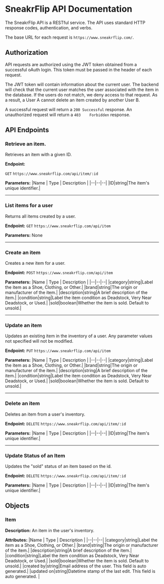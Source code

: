# SneakrFlip API Documentation
The SneakrFlip API is a RESTful service. The API uses standard HTTP response codes, authentication, and verbs. 

The base URL for each request is `https://www.sneakrflip.com/`. 

## Authorization
API requests are authorized using the JWT token obtained from a successful oAuth login. This token must be passed in the header of each request. 

The JWT token will contain information about the current user. The backend will check that the current user matches the user associated with the item in the database. If the users do not match, we deny access to that request. As a result, a User A cannot delete an item created by another User B.

A successful request will return a `200 Successful` response. An unauthorized request will return a `403	Forbidden` response. 

## API Endpoints

### Retrieve an item.
Retrieves an item with a given ID. 

**Endpoint:**

`GET`  `https://www.sneakrflip.com/api/item/:id`

**Parameters:** 
|Name  | Type  | Description |
|--|--|--|
|ID|string|The item's unique identifier.|

---

### List items for a user
Returns all items created by a user.

**Endpoint:**
`GET` `https://www.sneakrflip.com/api/item`

**Parameters:** 
None 

---

### Create an item
Creates a new item for a user. 

**Endpoint:**
`POST` `https://www.sneakrflip.com/api/item`

**Parameters:** 
|Name  | Type  | Description |
|--|--|--|
|category|string|Label the item as a Shoe, Clothing, or Other.|
|brand|string|The origin or manufacturer of the item.|
|description|string|A brief description of the item.|
|condition|string|Label the item condition as Deadstock, Very Near Deadstock, or Used.|
|sold|boolean|Whether the item is sold. Default to unsold.|

---

### Update an item
Updates an existing item in the inventory of a user. Any parameter values not specified will not be modified. 

**Endpoint:**
`PUT` `https://www.sneakrflip.com/api/item`

**Parameters:** 
|Name  | Type  | Description |
|--|--|--|
|category|string|Label the item as a Shoe, Clothing, or Other.|
|brand|string|The origin or manufacturer of the item.|
|description|string|A brief description of the item.|
|condition|string|Label the item condition as Deadstock, Very Near Deadstock, or Used.|
|sold|boolean|Whether the item is sold. Default to unsold.|

---

### Delete an item
Deletes an item from a user's inventory. 

**Endpoint:**
`DELETE` `https://www.sneakrflip.com/api/item/:id`

**Parameters:** 
|Name  | Type  | Description |
|--|--|--|
|ID|string|The item's unique identifier.|

---

### Update Status of an Item
Updates the "sold" status of an item based on the id. 

**Endpoint:**
`DELETE` `https://www.sneakrflip.com/api/item/:id`

**Parameters:** 
|Name  | Type  | Description |
|--|--|--|
|ID|string|The item's unique identifier.|


## Objects

### Item
**Description:**
An item in the user's inventory. 

**Attributes:**
|Name  | Type  | Description |
|--|--|--|
|category|string|Label the item as a Shoe, Clothing, or Other.|
|brand|string|The origin or manufacturer of the item.|
|description|string|A brief description of the item.|
|condition|string|Label the item condition as Deadstock, Very Near Deadstock, or Used.|
|sold|boolean|Whether the item is sold. Default to unsold.|
|created by|string|Email address of the user. This field is auto generated.|
|updated on|string|Datetime stamp of the last edit. This field is auto generated. |
